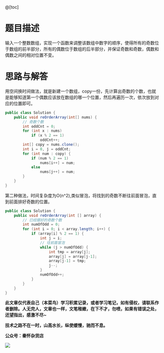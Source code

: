 @[toc]
# 题目描述
输入一个整数数组，实现一个函数来调整该数组中数字的顺序，使得所有的奇数位于数组的前半部分，所有的偶数位于数组的后半部分，并保证奇数和奇数，偶数和偶数之间的相对位置不变。

# 思路与解答
用空间换时间做法，就是新建一个数组，copy一份，先计算出奇数的个数，也就是能够知道第一个偶数应该放在数组的哪一个位置，然后再遍历一次，依次放到对应的位置即可。
```java
public class Solution {
    public void reOrderArray(int[] nums) {
        // 奇数个数
        int oddCnt = 0;
        for (int x : nums)
            if (x % 2 == 1)
                oddCnt++;
        int[] copy = nums.clone();
        int i = 0, j = oddCnt;
        for (int num : copy) {
            if (num % 2 == 1)
                nums[i++] = num;
            else
                nums[j++] = num;
        }
    }
}
```

第二种做法，时间复杂度为O(n^2),类似冒泡，将找到的奇数不断往前面冒泡，直到前面排好奇数的位置。
```java
public class Solution {
    public void reOrderArray(int [] array) {
        // 已经摆好的奇数个数
        int numOfOdd = 0;
        for (int i = 0; i < array.length; i++) {
            if (array[i] % 2 == 1) {
                int j = i;
                // 往前面冒泡
                while (j > numOfOdd) {
                    int tmp = array[j];
                    array[j] = array[j-1];
                    array[j-1] = tmp;
                    j--;
                }
                numOfOdd++;
            }
        }
    }
}
```
**此文章仅代表自己（本菜鸟）学习积累记录，或者学习笔记，如有侵权，请联系作者删除。人无完人，文章也一样，文笔稚嫩，在下不才，勿喷，如果有错误之处，还望指出，感激不尽~**

**技术之路不在一时，山高水长，纵使缓慢，驰而不息。**

**公众号：秦怀杂货店**

![](https://img-blog.csdnimg.cn/img_convert/7d98fb66172951a2f1266498e004e830.png)
